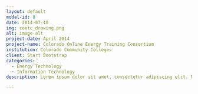 ```yaml
---
layout: default
modal-id: 8
date: 2014-07-18
img: coetc_drawing.png
alt: image-alt
project-date: April 2014
project-name: Colorado Online Energy Training Consortium
institution: Colorado Community Colleges
client: Start Bootstrap
categories:
  - Energy Technology
  - Information Technology
description: Lorem ipsum dolor sit amet, consectetur adipiscing elit. Nam facilisis lacus maximus diam finibus imperdiet. Duis nec dolor sit amet tellus ultricies porta. Cras mattis mauris molestie odio convallis, eu laoreet libero condimentum. Quisque porttitor sapien non bibendum aliquet. Fusce venenatis, tellus sed mattis vehicula, arcu lacus aliquet ante, a volutpat nunc tortor a massa. Ut nunc ligula, scelerisque nec eros at, ultrices suscipit augue.

---
```

